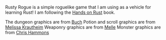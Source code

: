 Rusty Rogue is a simple roguelike game that I am using as a vehicle for learning Rust! I am following the [Hands on Rust](https://pragprog.com/titles/hwrust/hands-on-rust/) book.

The dungeon graphics are from [Buch](https://opengameart.org/content/unfinished-dungeon-tileset)
Potion and scroll graphics are from [Melissa Krautheim](https://opengameart.org/content/fantasy-magic-set)
Weaponry graphics are from [Melle](https://opengameart.org/content/fantasy-sword-set)
Monster graphics are from [Chris Hammons](https://github.com/crawl/tiles)
